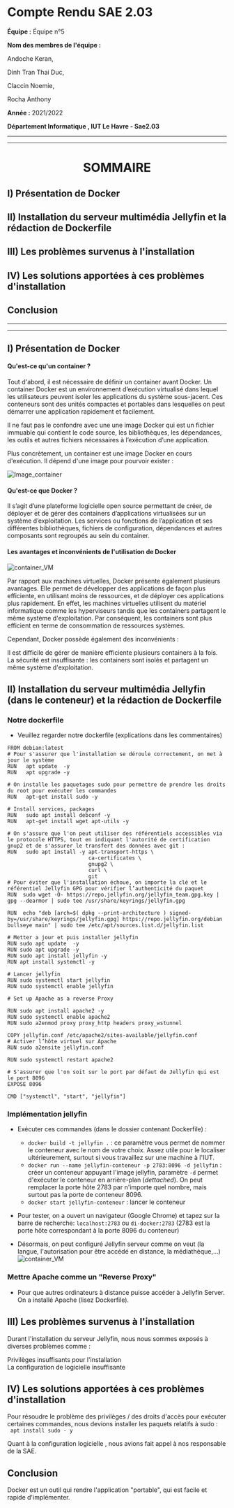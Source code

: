 # Compte Rendu SAE 2.03  

**Équipe :** Équipe n°5  

**Nom des membres de l'équipe :**  

Andoche Keran,  

Dinh Tran Thai Duc,  

Claccin Noemie,  

Rocha Anthony  


**Année :** 2021/2022   

**Département Informatique , IUT Le Havre - Sae2.03**

--------------------------------------------------------------------------------
--------------------------------------------------------------------------------

# <center> SOMMAIRE </center>

## I)   Présentation de Docker

## II)  Installation du serveur  multimédia Jellyfin et la rédaction de  Dockerfile 

## III) Les problèmes survenus à l'installation

## IV) Les solutions apportées à ces problèmes d'installation

## Conclusion

-------------------------------------------------------------------------------- 
-------------------------------------------------------------------------------- 


## I) Présentation de Docker

#### Qu'est-ce qu'un container ?



Tout d'abord, il est nécessaire de définir un container avant Docker. Un container Docker est un environnement d’exécution virtualisé dans lequel les utilisateurs peuvent isoler les applications du système sous-jacent. Ces conteneurs sont des unités compactes et portables dans lesquelles on peut démarrer une application rapidement et facilement.  
      
Il ne faut pas le confondre avec une une image Docker qui est un fichier immuable  qui contient le code source, les bibliothèques, les dépendances, les outils et autres fichiers nécessaires à l’exécution d’une application.

Plus concrètement, un container est une image Docker en cours d'exécution. Il dépend d'une image pour pourvoir exister : 

![Image_container](./Images/Image_container.png)

#### Qu'est-ce que Docker ?  

Il s’agit d’une plateforme logicielle open source permettant de créer, de déployer et de gérer des containers d’applications virtualisées sur un système d’exploitation.  Les services ou fonctions de l’application et ses différentes bibliothèques, fichiers de configuration, dépendances et autres composants sont regroupés au sein du container.


#### Les avantages et inconvénients de l'utilisation de Docker

![container_VM](./Images/container_VM.png)

Par rapport aux machines virtuelles, Docker présente également plusieurs avantages. Elle permet de développer des applications de façon plus efficiente, en utilisant moins de ressources, et de déployer ces applications plus rapidement. En effet, les machines virtuelles utilisent du matériel informatique comme les hyperviseurs tandis que les containers partagent le même système d'exploitation. Par conséquent, les containers sont plus efficient en terme de consommation de ressources systèmes. 

Cependant, Docker possède également des inconvénients :  

Il est difficile de gérer de manière efficiente plusieurs containers à la fois.  
La sécurité est insuffisante : les containers sont isolés et partagent un même système d'exploitation.  

  

## II) Installation du serveur  multimédia Jellyfin (dans le conteneur) et la rédaction de  Dockerfile
### Notre  dockerfile
- Veuillez regarder notre dockerfile (explications dans les commentaires)

```shell
FROM debian:latest
# Pour s'assurer que l'installation se déroule correctement, on met à jour le système
RUN   apt update  -y
RUN   apt upgrade -y

# On installe les paquetages sudo pour permettre de prendre les droits du root pour exécuter les commandes
RUN   apt-get install sudo -y

# Install services, packages
RUN   sudo apt install debconf -y
RUN   apt-get install wget apt-utils -y

# On s'assure que l'on peut utiliser des référentiels accessibles via le protocole HTTPS, tout en indiquant l'autorité de certification gnup2 et de s'assurer le transfert des données avec git :
RUN   sudo apt install -y apt-transport-https \
                          ca-certificates \ 
                          gnupg2 \
                          curl \
                          git
# Pour éviter que l'installation échoue, on importe la clé et le référentiel Jellyfin GPG pour vérifier l’authenticité du paquet
RUN  sudo wget -O- https://repo.jellyfin.org/jellyfin_team.gpg.key | gpg --dearmor | sudo tee /usr/share/keyrings/jellyfin.gpg

RUN  echo "deb [arch=$( dpkg --print-architecture ) signed-by=/usr/share/keyrings/jellyfin.gpg] https://repo.jellyfin.org/debian bullseye main" | sudo tee /etc/apt/sources.list.d/jellyfin.list 

# Metter a jour et puis installer jellyfin
RUN sudo apt update  -y
RUN sudo apt upgrade -y
RUN sudo apt install jellyfin -y
RUN apt install systemctl -y

# Lancer jellyfin
RUN sudo systemctl start jellyfin
RUN sudo systemctl enable jellyfin

# Set up Apache as a reverse Proxy

RUN sudo apt install apache2 -y
RUN sudo systemctl enable apache2
RUN sudo a2enmod proxy proxy_http headers proxy_wstunnel

COPY jellyfin.conf /etc/apache2/sites-available/jellyfin.conf
# Activer l’hôte virtuel sur Apache
RUN sudo a2ensite jellyfin.conf

RUN sudo systemctl restart apache2

# S'assurer que l'on soit sur le port par défaut de Jellyfin qui est le port 8096
EXPOSE 8096

CMD ["systemctl", "start", "jellyfin"]
```

### Implémentation jellyfin

- Exécuter ces commandes (dans le dossier contenant Dockerfile) : 
    - ```docker build -t jellyfin .``` : ce paramètre vous permet de nommer le conteneur avec le nom de votre choix. Assez utile pour le localiser ultérieurement, surtout si vous travaillez sur une machine à l'IUT.
    - ```docker run --name jellyfin-conteneur -p 2783:8096 -d jellyfin``` : créer un conteneur appuyant l'image jellyfin, paramètre ```-d``` permet d'exécuter le conteneur en arrière-plan (_dettached_). On peut remplacer la porte hôte 2783 par n'importe quel nombre, mais surtout pas la porte de conteneur 8096.
    - ```docker start jellyfin-conteneur``` : lancer le conteneur

- Pour tester, on a ouvert un navigateur (Google Chrome) et tapez sur la barre de recherche:
  ```localhost:2783``` ou ```di-docker:2783```
  (2783 est la porte hôte correspondant à la porte 8096 du conteneur)
- Désormais, on peut configuré Jellyfin serveur comme on veut (la langue, l'autorisation pour être accédé en distance, la médiathèque,...)
![container_VM](./Images/Interface_Jellyfin.png)
### Mettre Apache comme un "Reverse Proxy"
- Pour que autres ordinateurs à distance puisse accéder à Jellyfin Server. On a installé Apache (lisez Dockerfile). 

## III) Les problèmes survenus à l'installation

Durant l'installation du serveur Jellyfin, nous nous sommes exposés à diverses problèmes comme :  
  
Privilèges insuffisants pour l'installation  
La configuration de logicielle insuffisante  



## IV) Les solutions apportées à ces problèmes d'installation

Pour résoudre le problème des privilèges / des droits d'accès pour exécuter certaines commandes, nous devions installer les paquets relatifs à sudo :  
 ``` apt install sudo - y```

Quant à la configuration logicielle , nous avions fait appel à nos responsable de la SAE.

## Conclusion
Docker est un outil qui rendre l'application "portable", qui est facile et rapide d'implémenter.











